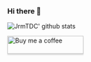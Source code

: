 ### Hi there 👋

![JrmTDC' github stats](https://github-readme-stats-ebon-kappa-32.vercel.app/api?username=jrmtdc&bg_color=30%2Ce96443%2C904e95&title_color=fff&text_color=fff&include_all_commits=true&count_private=true)


<!--
**jrmtdc/tdc** is a ✨ _special_ ✨ repository because its `README.md` (this file) appears on your GitHub profile.

Here are some ideas to get you started:

- 🔭 I’m currently working on ...
- 🌱 I’m currently learning ...
- 👯 I’m looking to collaborate on ...
- 🤔 I’m looking for help with ...
- 💬 Ask me about ...
- 📫 How to reach me: ...
- 😄 Pronouns: ...
- ⚡ Fun fact: ...
-->

<a class="bmc-button" target="_blank" href="https://www.buymeacoffee.com/JrmTDC"><img src="https://www.buymeacoffee.com/assets/img/custom_images/orange_img.png" alt="Buy me a coffee" style="height: 41px !important;width: 174px !important;box-shadow: 0px 3px 2px 0px rgba(190, 190, 190, 0.5) !important;-webkit-box-shadow: 0px 3px 2px 0px rgba(190, 190, 190, 0.5) !important;"><span style="margin-left:5px"></span></a>
